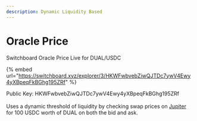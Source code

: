 ```yaml
---
description: Dynamic Liquidity Based
---
```


# Oracle Price

Switchboard Oracle Price Live for DUAL/USDC

{% embed url="https://switchboard.xyz/explorer/3/HKWFwbvebZiwQJTDc7ywV4Ewy4yXBpeqFkBGhg195ZRf" %}

Public Key: HKWFwbvebZiwQJTDc7ywV4Ewy4yXBpeqFkBGhg195ZRf\
\
Uses a dynamic threshold of liquidity by checking swap prices on [Jupiter](https://v2.jup.ag/swap/USDC-DUAL) for 100 USDC worth of DUAL on both the bid and ask.
